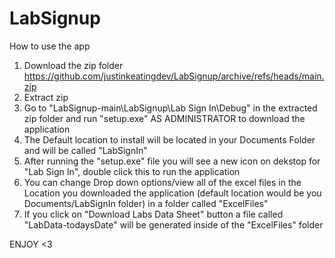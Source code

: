 # LabSignup

How to use the app

1. Download the zip folder https://github.com/justinkeatingdev/LabSignup/archive/refs/heads/main.zip
2. Extract zip 
3. Go to "LabSignup-main\LabSignup\Lab Sign In\Debug" in the extracted zip folder and run "setup.exe" AS ADMINISTRATOR to download the application 
4. The Default location to install will be located in your Documents Folder and will be called "LabSignIn"
5. After running the "setup.exe" file you will see a new icon on dekstop for "Lab Sign In", double click this to run the application
6. You can change Drop down options/view all of the excel files in the Location you downloaded the application (default location would be you Documents/LabSignIn folder) in a folder called "ExcelFiles"
7. If you click on "Download Labs Data Sheet" button a file called "LabData-todaysDate" will be generated inside of the "ExcelFiles" folder

ENJOY <3
